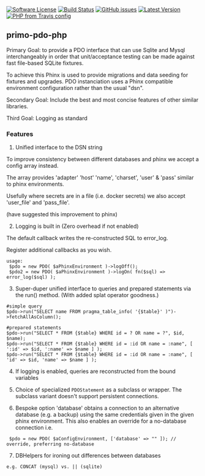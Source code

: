 [![Software License](https://img.shields.io/badge/license-MIT-brightgreen.svg)](LICENSE.md)
[![Build Status](https://travis-ci.com/keithy/primo-pdo-php.svg?branch=master)](https://travis-ci.com/keithy/primo-pdo-php)
[![GitHub issues](https://img.shields.io/github/issues/keithy/primo-pdo-php.svg)](https://github.com/keithy/primo-pdo-php/issues)
[![Latest Version](https://img.shields.io/github/release/keithy/primo-pdo-php.svg)](https://github.com/keithy/primo-pdo-php/releases)
[![PHP from Travis config](https://img.shields.io/travis/php-v/keithy/primo-pdo-php.svg)](https://travis-ci.com/keithy/primo-pdo-php)

## primo-pdo-php

Primary Goal: to provide a PDO interface that can use Sqlite and Mysql interchangeably
in order that unit/acceptance testing can be made against fast file-based SQLite fixtures.

To achieve this Phinx is used to provide migrations and data seeding for fixtures and upgrades.
PDO instanciation uses a Phinx compatible environment configuration rather than the usual "dsn".

Secondary Goal: Include the best and most concise features of other similar libraries.

Third Goal: Logging as standard

### Features

1. Unified interface to the DSN string

 To improve consistency between different databases and phinx
 we accept a config array instead.

 The array provides 'adapter' 'host' 'name', 'charset', 'user' & 'pass'
 similar to phinx environments. 
 
 Usefully where secrets are in a file (i.e. docker secrets)
 we also accept 'user_file' and 'pass_file'.
 
 (have suggested this improvement to phinx)
 
2. Logging is built in (Zero overhead if not enabled) 

 The default callback writes the re-constructed SQL to error_log.

Register additional callbacks as you wish.
 ```
 usage:
  $pdo = new PDO( $aPhinxEnvironment )->logOff();
  $pdo2 = new PDO( $aPhinxEnvironment )->logOn( fn($sql) => error_log($sql) );
 ```

3. Super-duper unified interface to queries and prepared statements via the run() method. 
   (With added splat operator goodness.)

 ```
 #simple query
 $pdo->run("SELECT name FROM pragma_table_info( '{$table}' )")->fetchAllAsColumn();
 
 #prepared statements
 $pdo->run("SELECT * FROM {$table} WHERE id = ? OR name = ?", $id, $name);
 $pdo->run("SELECT * FROM {$table} WHERE id = :id OR name = :name", [ ':id' => $id, ':name' => $name ] );
 $pdo->run("SELECT * FROM {$table} WHERE id = :id OR name = :name", [ 'id' => $id, 'name' => $name ] );
 ```
 
4. If logging is enabled, queries are reconstructed from the bound variables
 
5. Choice of specialized `PDOStatement` as a subclass or wrapper.
   The subclass variant doesn't support persistent connections.

6. Bespoke option 'database' obtains a connection to an alternative database (e.g. a backup)
   using the same credentials given in the given phinx environment. This also enables an override for 
   a no-database connection i.e. 

 ```
  $pdo = new PDO( $aConfigEnvironment, ['database' => "" ]); // override, preferring no-database
 ```

7. DBHelpers for ironing out differences between databases
   
 ```
 e.g. CONCAT (mysql) vs. || (sqlite)
 ```
